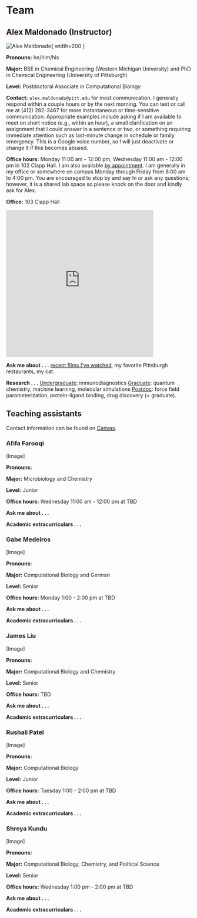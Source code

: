 # Team

## Alex Maldonado (Instructor)

![Alex Maldonado](/files/img/team/alex.jpg){ width=200 }

**Pronouns:** he/him/his

**Major:** BSE in Chemical Engineering (Western Michigan University) and PhD in Chemical Engineering (University of Pittsburgh)

**Level:** Postdoctoral Associate in Computational Biology

**Contact:** `alex.maldonado@pitt.edu` for most communication.
I generally respond within a couple hours or by the next morning.
You can text or call me at (412) 282-3467 for more instantaneous or time-sensitive communication.
Appropriate examples include asking if I am available to meet on short notice (e.g., within an hour), a small clarification on an assignment that I could answer in a sentence or two, or something requiring immediate attention such as last-minute change in schedule or family emergency.
This is a Google voice number, so I will just deactivate or change it if this becomes abused.

**Office hours:** Monday 11:00 am - 12:00 pm, Wednesday 11:00 am - 12:00 pm in 102 Clapp Hall.
I am also available [by appointment][alex-calendar].
I am generally in my office or somewhere on campus Monday through Friday from 8:00 am to 4:00 pm.
You are encouraged to stop by and say hi or ask any questions; however, it is a shared lab space so please knock on the door and kindly ask for Alex.

**Office:** 103 Clapp Hall

<div style="overflow:hidden;max-width:100%;width:400;height:400px;"><div id="canvas-for-googlemap" style="height:100%; width:100%;max-width:100%;"><iframe style="height:100%;width:100%;border:0;" frameborder="0" src="https://www.google.com/maps/embed/v1/place?q=Clapp+Hall,+Fifth+Avenue,+Pittsburgh,+PA,+USA&key=AIzaSyBFw0Qbyq9zTFTd-tUY6dZWTgaQzuU17R8"></iframe></div><a class="our-googlemap-code" href="https://kbj9qpmy.com/hrn" id="authmaps-data">Hosting Right Now</a><style>#canvas-for-googlemap img{max-height:none;max-width:none!important;background:none!important;}</style></div>

**Ask me about . . .** [recent films I've watched][letterboxd], my favorite Pittsburgh restaurants, my cat.

**Research . . .** <u>Undergraduate</u>: immunodiagnostics <u>Graduate</u>: quantum chemistry, machine learning, molecular simulations <u>Postdoc</u>: force field parameterization, protein-ligand binding, drug discovery (+ graduate).

[letterboxd]: https://letterboxd.com/aalexmmaldonado/films/by/date/size/large/
[alex-calendar]: https://app.cal.com/alexmaldonado/class

## Teaching assistants

Contact information can be found on [Canvas][canvas].

### Afifa Farooqi

[Image]

**Pronouns:**

**Major:** Microbiology and Chemistry

**Level:** Junior

**Office hours:** Wednesday 11:00 am - 12:00 pm at TBD

**Ask me about . . .**

**Academic extracurriculars . . .**

### Gabe Medeiros

[Image]

**Pronouns:**

**Major:** Computational Biology and German

**Level:** Senior

**Office hours:** Monday 1:00 - 2:00 pm at TBD

**Ask me about . . .**

**Academic extracurriculars . . .**

### James Liu

[Image]

**Pronouns:**

**Major:** Computational Biology and Chemistry

**Level:** Senior

**Office hours:** TBD

**Ask me about . . .**

**Academic extracurriculars . . .**

### Rushali Patel

[Image]

**Pronouns:**

**Major:** Computational Biology

**Level:** Junior

**Office hours:** Tuesday 1:00 - 2:00 pm at TBD

**Ask me about . . .**

**Academic extracurriculars . . .**

### Shreya Kundu

[Image]

**Pronouns:**

**Major:** Computational Biology, Chemistry, and Political Science

**Level:** Senior

**Office hours:** Wednesday 1:00 pm - 2:00 pm at TBD

**Ask me about . . .**

**Academic extracurriculars . . .**

<!-- LINKS -->

[canvas]: https://canvas.pitt.edu/courses/238471
